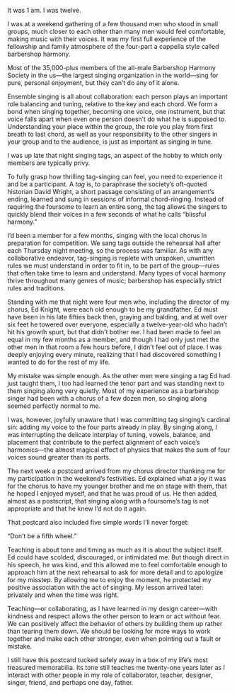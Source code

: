It was 1 am. I was twelve.

I was at a weekend gathering of a few thousand men who stood in small groups, much closer to each other than many men would feel comfortable, making music with their voices. It was my first full experience of the fellowship and family atmosphere of the four-part a cappella style called barbershop harmony.

Most of the 35,000-plus members of the all-male Barbershop Harmony Society in the us—the largest singing organization in the world—sing for pure, personal enjoyment, but they can’t do any of it alone.

Ensemble singing is all about collaboration: each person plays an important role balancing and tuning, relative to the key and each chord. We form a bond when singing together, becoming one voice, one instrument, but that voice falls apart when even one person doesn’t do what he is supposed to. Understanding your place within the group, the role you play from first breath to last chord, as well as your responsibility to the other singers in your group and to the audience, is just as important as singing in tune.

I was up late that night singing tags, an aspect of the hobby to which only members are typically privy.

To fully grasp how thrilling tag-singing can feel, you need to experience it and be a participant. A *tag* is, to paraphrase the society’s oft-quoted historian David Wright, a short passage consisting of an arrangement’s ending, learned and sung in sessions of informal chord-ringing. Instead of requiring the foursome to learn an entire song, the tag allows the singers to quickly blend their voices in a few seconds of what he calls “blissful harmony.”

I’d been a member for a few months, singing with the local chorus in preparation for competition. We sang tags outside the rehearsal hall after each Thursday night meeting, so the process was familiar. As with any collaborative endeavor, tag-singing is replete with unspoken, unwritten rules we must understand in order to fit in, to be part of the group—rules that often take time to learn and understand. Many types of vocal harmony thrive throughout many genres of music; barbershop has especially strict rules and traditions.

Standing with me that night were four men who, including the director of my chorus, Ed Knight, were each old enough to be my grandfather. Ed must have been in his late fifties back then, graying and balding, and at well over six feet he towered over everyone, especially a twelve-year-old who hadn’t hit his growth spurt, but that didn’t bother me. I had been made to feel an equal in my few months as a member, and though I had only just met the other men in that room a few hours before, I didn’t feel out of place. I was deeply enjoying every minute, realizing that I had discovered something I wanted to do for the rest of my life.

My mistake was simple enough. As the other men were singing a tag Ed had just taught them, I too had learned the tenor part and was standing next to them singing along very quietly. Most of my experience as a barbershop singer had been with a chorus of a few dozen men, so singing along seemed perfectly normal to me.

I was, however, joyfully unaware that I was committing tag singing’s cardinal sin: adding my voice to the four parts already in play. By singing along, I was interrupting the delicate interplay of tuning, vowels, balance, and placement that contribute to the perfect alignment of each voice’s harmonics—the almost magical effect of physics that makes the sum of four voices sound greater than its parts.

The next week a postcard arrived from my chorus director thanking me for my participation in the weekend’s festivities. Ed explained what a joy it was for the chorus to have my younger brother and me on stage with them, that he hoped I enjoyed myself, and that he was proud of us. He then added, almost as a postscript, that singing along with a foursome’s tag is not appropriate and that he knew I’d not do it again.

That postcard also included five simple words I’ll never forget:

“Don’t be a fifth wheel.”

Teaching is about tone and timing as much as it is about the subject itself. Ed could have scolded, discouraged, or intimidated me. But though direct in his speech, he was kind, and this allowed me to feel comfortable enough to approach him at the next rehearsal to ask for more detail and to apologize for my misstep. By allowing me to enjoy the moment, he protected my positive association with the act of singing. My lesson arrived later: privately and when the time was right.

Teaching—or collaborating, as I have learned in my design career—with kindness and respect allows the other person to learn or act without fear. We can positively affect the behavior of others by building them up rather than tearing them down. We should be looking for more ways to work together and make each other stronger, even when pointing out a fault or mistake.

I still have this postcard tucked safely away in a box of my life’s most treasured memorabilia. Its tone still teaches me twenty-one years later as I interact with other people in my role of collaborator, teacher, designer, singer, friend, and perhaps one day, father.